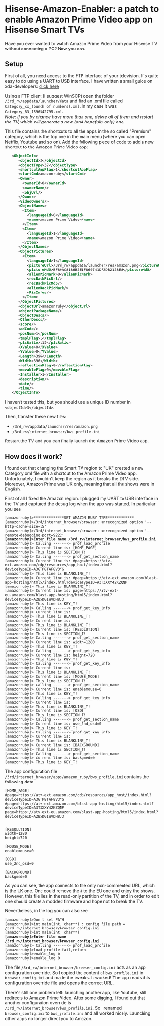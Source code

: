 # Hisense-Amazon-Enabler: a patch to enable Amazon Prime Video app on Hisense Smart TVs
Have you ever wanted to watch Amazon Prime Video from your Hisense TV without connecting a PC? Now you can.

## Setup
First of all, you need access to the FTP interface of your television. It's quite easy to do using a UART to USB interface. I have written a small guide on xda-developers: [click here](https://forum.xda-developers.com/showpost.php?p=68737765&postcount=84)

Using a FTP client (I suggest [WinSCP](https://winscp.net/eng/download.php)) open the folder <code>/3rd_rw/appdata/launcher/data</code> and find an .xml file called <code>Category_xx_(bunch of numbers).xml</code>. In my case it was <code>Category_83_1596542795.xml</code>.<br><i>Note: if you by chance have more than one, delete all of them and restart the TV, which will generate a new (and hopefully only) one.</i>


This file contains the shortcuts to all the apps in the so called "Premium" category, which is the top one in the main menu (where you can open Netflix, Youtube and so on). Add the following piece of code to add a new shortcut to the Amazon Prime Video app:

```xml 
   <ObjectInfo>
      <objectId>3</objectId>
      <objectType>37</objectType>
      <shortcutAppFlag>1</shortcutAppFlag>
      <startCmd>amazonruby</startCmd>
      <Owner>
        <ownerId>0</ownerId>
        <ownerName/>
        <objUrl/>
      </Owner>
      <VideoOwners/>
      <ObjectNames>
        <Item>
          <languageId>0</languageId>
          <name>Amazon Prime Video</name>
        </Item>
        <Item>
          <languageId>1</languageId>
          <name>Amazon Prime Video</name>
        </Item>
      </ObjectNames>
      <ObjectPictures>
        <Item>
          <languageId>1</languageId>
          <pictureUrl>/3rd_rw/appdata/launcher/res/amazon.png</pictureUrl>
          <pictureMd5>BF89AC8186B3E1F869741DF2DB2138E8</pictureMd5>
          <alienPicMark>0</alienPicMark>
          <recBackPicUrl/>
          <recBackPicMd5/>
          <alienBackPicMark/>
          <PicInfos/>
        </Item>
      </ObjectPictures>
      <objectUrl>amazonruby</objectUrl>
      <objectPackageName/>
      <ObjectDescs/>
      <OtherDescs/>
      <score/>
      <adCode/>
      <posNum>1</posNum>
      <tmplFlag>1</tmplFlag>
      <picRatio>115</picRatio>
      <XValue>0</XValue>
      <YValue>0</YValue>
      <Length>396</Length>
      <Width>396</Width>
      <reflectionFlag>0</reflectionFlag>
      <movableFlag>0</movableFlag>
      <Installer>1</Installer>
      <description/>
      <date/>
      <time/>
   </ObjectInfo>
```

I haven't tested this, but you should use a unique ID number in ```<objectId>3</objectId>```.

Then, transfer these new files:
* <code>/3rd_rw/appdata/launcher/res/amazon.png</code>
* <code>/3rd_rw/internet_browser/bws_profile.ini</code>

Restart the TV and you can finally launch the Amazon Prime Video app.

## How does it work?
I found out that changing the Smart TV region to "UK" created a new Category xml file with a shortcut to the Amazon Prime Video app. Unfortunately, I couldn't keep the region as it breaks the DTV side. Moreover, Amazon Prime was UK only, meaning that all the shows were in English.

First of all I fixed the Amazon region. I plugged my UART to USB interface in the TV and captured the debug log when the app was started. 
In particular you see

<pre><code>[amazonruby]>**************SET AMAZON RUBY TYPE************
[amazonruby]>/3rd/internet_browser/browser: unrecognized option '--http-cache-size=15'
[amazonruby]>/3rd/internet_browser/browser: unrecognized option '--remote-debugging-port=9222'
<b>[amazonruby]>Enter file name /3rd_rw/internet_browser/bws_profile.ini</b>
[amazonruby]><APP_PROF> Calling -------> prof_load_profile
[amazonruby]><APP_PROF> Current line is: [HOME_PAGE]
[amazonruby]><APP_PROF> This line is SECTION_T!
[amazonruby]><APP_PROF> Calling -------> prof_get_section_name
[amazonruby]><APP_PROF> Current line is: #page=https://atv-ext.amazon.com/cdp/resources/app_host/index.html?deviceTypeID=A3GTP8TAF8V3YG
[amazonruby]><APP_PROF> This line is BLANKLINE_T!
[amazonruby]><APP_PROF> Current line is: #page=https://atv-ext.amazon.com/blast-app-hosting/html5/index.html?deviceTypeID=A3T3XXY42KZQNP
[amazonruby]><APP_PROF> This line is BLANKLINE_T!
[amazonruby]><APP_PROF> Current line is: page=https://atv-ext-eu.amazon.com/blast-app-hosting/html5/index.html?deviceTypeID=A2B5DGIWVDH8J3
[amazonruby]><APP_PROF> This line is KEY_T!
[amazonruby]><APP_PROF> Calling -------> prof_get_key_info
[amazonruby]><APP_PROF> Current line is: 
[amazonruby]><APP_PROF> This line is BLANKLINE_T!
[amazonruby]><APP_PROF> Current line is: 
[amazonruby]><APP_PROF> This line is BLANKLINE_T!
[amazonruby]><APP_PROF> Current line is: [RESOLUTION]
[amazonruby]><APP_PROF> This line is SECTION_T!
[amazonruby]><APP_PROF> Calling -------> prof_get_section_name
[amazonruby]><APP_PROF> Current line is: width=1280
[amazonruby]><APP_PROF> This line is KEY_T!
[amazonruby]><APP_PROF> Calling -------> prof_get_key_info
[amazonruby]><APP_PROF> Current line is: height=720
[amazonruby]><APP_PROF> This line is KEY_T!
[amazonruby]><APP_PROF> Calling -------> prof_get_key_info
[amazonruby]><APP_PROF> Current line is: 
[amazonruby]><APP_PROF> This line is BLANKLINE_T!
[amazonruby]><APP_PROF> Current line is: [MOUSE_MODE]
[amazonruby]><APP_PROF> This line is SECTION_T!
[amazonruby]><APP_PROF> Calling -------> prof_get_section_name
[amazonruby]><APP_PROF> Current line is: enablemouse=0
[amazonruby]><APP_PROF> This line is KEY_T!
[amazonruby]><APP_PROF> Calling -------> prof_get_key_info
[amazonruby]><APP_PROF> Current line is: 
[amazonruby]><APP_PROF> This line is BLANKLINE_T!
[amazonruby]><APP_PROF> Current line is: [OSD]
[amazonruby]><APP_PROF> This line is SECTION_T!
[amazonruby]><APP_PROF> Calling -------> prof_get_section_name
[amazonruby]><APP_PROF> Current line is: use_2nd_osd=0
[amazonruby]><APP_PROF> This line is KEY_T!
[amazonruby]><APP_PROF> Calling -------> prof_get_key_info
[amazonruby]><APP_PROF> Current line is: 
[amazonruby]><APP_PROF> This line is BLANKLINE_T!
[amazonruby]><APP_PROF> Current line is: [BACKGROUND]
[amazonruby]><APP_PROF> This line is SECTION_T!
[amazonruby]><APP_PROF> Calling -------> prof_get_section_name
[amazonruby]><APP_PROF> Current line is: backgmed=0
[amazonruby]><APP_PROF> This line is KEY_T!
</code></pre>

The app configuration file <code>/3rd/internet_browser/apps/amazon_ruby/bws_profile.ini</code> contains the following data
<pre><code>[HOME_PAGE]
#page=https://atv-ext.amazon.com/cdp/resources/app_host/index.html?deviceTypeID=A3GTP8TAF8V3YG
#page=https://atv-ext.amazon.com/blast-app-hosting/html5/index.html?deviceTypeID=A3T3XXY42KZQNP
page=https://atv-ext-eu.amazon.com/blast-app-hosting/html5/index.html?deviceTypeID=A2B5DGIWVDH8J3


[RESOLUTION]
width=1280
height=720

[MOUSE_MODE]
enablemouse=0

[OSD]
use_2nd_osd=0

[BACKGROUND]
backgmed=0
</code></pre>

As you can see, the app connects to the only non-commented URL, which is the UK one. One could remove the <code>#</code> to the EU one and enjoy the shows. However, this file lies in the read-only partition of the TV, and in order to edit one should create a modded firmware and hope not to break the TV.

Nevertheless, in the log you can also see

<pre><code>[amazonruby]>Don't set PATH
[amazonruby]>int main(int, char**) : config file path = /3rd_rw/internet_browser/browser_config.ini
[amazonruby]>int main(int, char**)
<b>[amazonruby]>Enter file name /3rd_rw/internet_browser/browser_config.ini</b>
[amazonruby]><APP_PROF> Calling -------> prof_load_profile
[amazonruby]>load profile fail,return
[amazonruby]>enable_log 0
[amazonruby]>enable_log 0
</code></pre>

The file <code>/3rd_rw/internet_browser/browser_config.ini</code> acts as an app configuration override. So I copied the content of <code>bws_profile.ini</code> in <code>browser_config.ini</code> and made the tweaks. It worked! The app reads this configuration override file and opens the correct URL. 

There's still one problem left: launching another app, like Youtube, still redirects to Amazon Prime Video. After some digging, I found out that another configuration override is <code>/3rd_rw/internet_browser/bws_profile.ini</code>. So I renamed <code>browser_config.ini</code> to <code>bws_profile.ini</code> and all worked nicely. Launching other apps no longer direct you to Amazon. 
